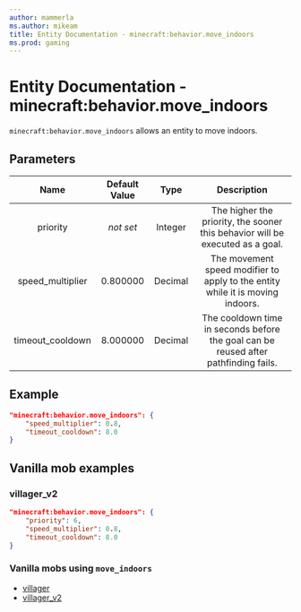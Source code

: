 ```yaml
---
author: mammerla
ms.author: mikeam
title: Entity Documentation - minecraft:behavior.move_indoors
ms.prod: gaming
---
```


# Entity Documentation - minecraft:behavior.move_indoors

`minecraft:behavior.move_indoors` allows an entity to move indoors.

## Parameters

| Name| Default Value| Type| Description |
|:-----------:|:-----------:|:-----------:|:-----------:|
|priority|*not set*|Integer|The higher the priority, the sooner this behavior will be executed as a goal.|
| speed_multiplier| 0.800000| Decimal| The movement speed modifier to apply to the entity while it is moving indoors. |
| timeout_cooldown| 8.000000| Decimal| The cooldown time in seconds before the goal can be reused after pathfinding fails. |

## Example

```json
"minecraft:behavior.move_indoors": {
    "speed_multiplier": 0.8,
    "timeout_cooldown": 8.0
}
```

## Vanilla mob examples

### villager_v2

```json
"minecraft:behavior.move_indoors": {
    "priority": 6,
    "speed_multiplier": 0.8,
    "timeout_cooldown": 8.0
}
```

### Vanilla mobs using `move_indoors`

- [villager](../../../../Source/VanillaBehaviorPack_Snippets/entities/villager.md)
- [villager_v2](../../../../source/vanillabehaviorpack_snippets/entities/villager_v2.md)
